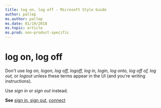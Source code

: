 ```yaml
---
title: log on, log off - Microsoft Style Guide
author: pallep
ms.author: pallep
ms.date: 01/19/2018
ms.topic: article
ms.prod: non-product-specific
---
```


# log on, log off

Don't use *log on, logon, log off, logoff, log in, login, log onto, log off of, log out,* or *logout* unless these terms appear in the UI (and you're writing instructions). 

Use *sign in* or *sign out* instead.

**See** [sign in, sign out](/style-guide/a-z-word-list-term-collections/s/sign-in-sign-out), [connect](/style-guide/a-z-word-list-term-collections/c/connect)

